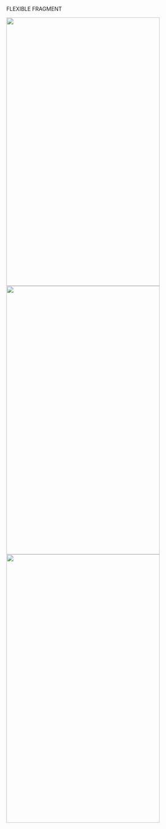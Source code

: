 FLEXIBLE FRAGMENT

<img src ="https://user-images.githubusercontent.com/54837910/68644242-f2592700-0546-11ea-8c6a-6d46a9a0dae5.jpeg" width=400px height=700px>
<img src ="https://user-images.githubusercontent.com/54837910/68644244-f4bb8100-0546-11ea-8dfc-1467949f35de.jpeg" width=400px height=700px>
<img src ="https://user-images.githubusercontent.com/54837910/68644250-f71ddb00-0546-11ea-9bef-e7bfe7e57741.jpeg" width=400px height=700px>
